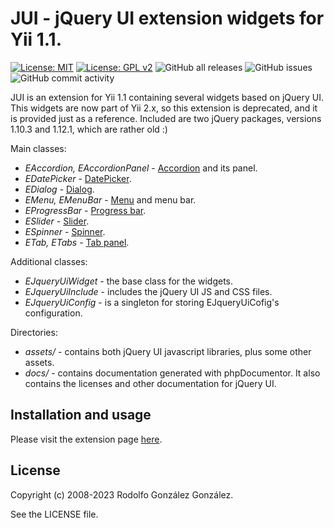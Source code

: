 # JUI - jQuery UI extension widgets for Yii 1.1.

[![License: MIT](https://img.shields.io/badge/License-MIT-yellow.svg)](https://opensource.org/licenses/MIT) 
[![License: GPL v2](https://img.shields.io/badge/License-GPL_v2-blue.svg)](https://www.gnu.org/licenses/old-licenses/gpl-2.0.en.html) 
![GitHub all releases](https://img.shields.io/github/downloads/rgglez/fc-gomail/total) 
![GitHub issues](https://img.shields.io/github/issues/rgglez/fc-gomail) 
![GitHub commit activity](https://img.shields.io/github/commit-activity/y/rgglez/fc-gomail)

JUI is an extension for Yii 1.1 containing several widgets based on jQuery UI. This widgets are now part of Yii 2.x, so this extension is deprecated, and it is provided just as a reference. Included are two jQuery packages, versions 1.10.3 and 1.12.1, which are rather old :) 

Main classes:

* *EAccordion, EAccordionPanel* - [Accordion](https://jqueryui.com/accordion/) and its panel.
* *EDatePicker* - [DatePicker](https://jqueryui.com/datepicker/).
* *EDialog* - [Dialog](https://jqueryui.com/dialog/).
* *EMenu, EMenuBar* - [Menu](https://jqueryui.com/menu/) and menu bar.
* *EProgressBar* - [Progress bar](https://jqueryui.com/progressbar/).
* *ESlider* - [Slider](https://jqueryui.com/slider/).
* *ESpinner* - [Spinner](https://jqueryui.com/spinner/).
* *ETab, ETabs* - [Tab panel](https://jqueryui.com/tabs/).

Additional classes:

* *EJqueryUiWidget* - the base class for the widgets.
* *EJqueryUiInclude* - includes the jQuery UI JS and CSS files.
* *EJqueryUiConfig* - is a singleton for storing EJqueryUiCofig's configuration.

Directories:

* *assets/* - contains both jQuery UI javascript libraries, plus some other assets.
* *docs/* - contains documentation generated with phpDocumentor. It also contains the licenses and other documentation for jQuery UI.

## Installation and usage

Please visit the extension page [here](https://www.yiiframework.com/extension/jui).

## License

Copyright (c) 2008-2023 Rodolfo González González.

See the LICENSE file.

